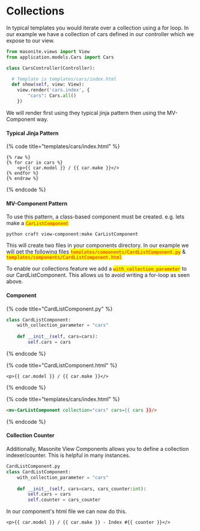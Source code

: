 # Collections

In typical templates you would iterate over a collection using a for loop. In our example we have a collection of cars defined in our controller which we expose to our view.&#x20;

```python
from masonite.views import View
from application.models.Cars import Cars

class CarsController(Controller):

  # Template is templates/cars/index.html
  def show(self, view: View):
    view.render('cars.index', {
    	"cars": Cars.all()
    })
```

We will render first using they typical jinja pattern then using the MV-Component way.&#x20;

#### Typical Jinja Pattern

{% code title="templates/cars/index.html" %}
```django
{% raw %}
{% for car in cars %}
    <p>{{ car.model }} / {{ car.make }}</>
{% endfor %}
{% endraw %}
```
{% endcode %}

#### MV-Component Pattern

To use this pattern, a class-based component must be created. e.g. lets make a <mark style="color:red;">`CarListComponent`</mark>&#x20;

```
python craft view-component:make CarListComponent
```

This will create two files in your components directory. In our example we will get the following files  <mark style="color:red;">`templates/components/CardListComponent.py`</mark> & <mark style="color:red;">`templates/components/CardListComponent.html`</mark>

To enable our collections feature we add a <mark style="color:red;">`with_collection_parameter`</mark> to our CardListComponent. This allows us to avoid writing a for-loop as seen above.&#x20;

#### Component

{% code title="CardListComponent.py" %}
```python
class CardListComponent:
    with_collection_parameter = "cars"
    
    def __init__(self, cars=cars):
        self.cars = cars
```
{% endcode %}

{% code title="CardListComponent.html" %}
```django
<p>{{ car.model }} / {{ car.make }}</>
```
{% endcode %}

{% code title="templates/cars/index.html" %}
```html
<mv-CarListComponent collection="cars" cars={{ cars }}/>
```
{% endcode %}

#### Collection Counter

Additionally, Masonite View Components allows you to define a collection indexer/counter. This is helpful in many instances.&#x20;

```python
CardListComponent.py
class CardListComponent:
    with_collection_parameter = "cars"
    
    def __init__(self, cars=cars, cars_counter:int):
        self.cars = cars
        self.counter = cars_counter
```

In our component's html file we can now do this. &#x20;

```django
<p>{{ car.model }} / {{ car.make }} - Index #{{ counter }}</>
```
